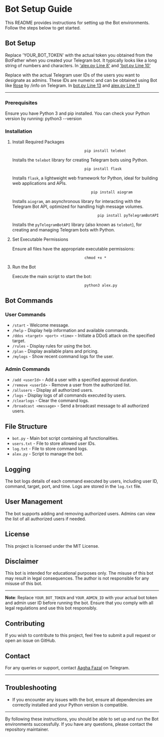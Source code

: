 # Bot Setup Guide

This README provides instructions for setting up the Bot environments. Follow the steps below to get started.

## Bot Setup

Replace 'YOUR_BOT_TOKEN' with the actual token you obtained from the BotFather when you created your Telegram bot. It typically looks like a long string of numbers and characters. In <A href="https://github.com/AaghaFazal/DDOS/blob/6b5154833e132db21014c6b061e5bdb52ea823c6/v1/alex.py#L8C14-L8C61">'alex.py Line 8'</a> and <A href="https://github.com/AaghaFazal/DDOS/blob/6b5154833e132db21014c6b061e5bdb52ea823c6/v1/bot.py#L10C24-L10C71">'bot.py Line 10'</a>

Replace with the actual Telegram user IDs of the users you want to designate as admins. These IDs are numeric and can be obtained using Bot like <A href="https://t.me/MissRose_bot">Rose</a> by /info on Telegram. In <A href="https://github.com/AaghaFazal/DDOS/blob/6b5154833e132db21014c6b061e5bdb52ea823c6/v1/bot.py#L13">bot.py Line 13</a> and <A href="https://github.com/AaghaFazal/DDOS/blob/6b5154833e132db21014c6b061e5bdb52ea823c6/v1/alex.py#L11C13-L11C23">alex.py Line 11</a>   

---

### Prerequisites

Ensure you have Python 3 and pip installed. You can check your Python version by running:
python3 --version

### Installation

1. Install Required Packages

                                        pip install telebot
   Installs the `telebot` library for creating Telegram bots using Python.
   
                                        pip install flask
   Installs `flask`, a lightweight web framework for Python, ideal for building web applications and APIs.

                                           pip install aiogram
   Installs `aiogram`, an asynchronous library for interacting with the Telegram Bot API, optimized for handling high message volumes.
   
                                              pip install pyTelegramBotAPI
   Installs the `pyTelegramBotAPI` library (also known as `telebot`), for creating and managing Telegram bots with Python.


2. Set Executable Permissions

   Ensure all files have the appropriate executable permissions:
   
                                        chmod +x *

3. Run the Bot

   Execute the main script to start the bot:
   
                                        python3 alex.py



## Bot Commands

### User Commands

- `/start` - Welcome message.
- `/help` - Display help information and available commands.
- `/ddos <target> <port> <time>` - Initiate a DDoS attack on the specified target.
- `/rules` - Display rules for using the bot.
- `/plan` - Display available plans and pricing.
- `/mylogs` - Show recent command logs for the user.


### Admin Commands

- `/add <userId>` - Add a user with a specified approval duration.
- `/remove <userId>` - Remove a user from the authorized list.
- `/allusers` - Display all authorized users.
- `/logs` - Display logs of all commands executed by users.
- `/clearlogs` - Clear the command logs.
- `/broadcast <message>` - Send a broadcast message to all authorized users.

## File Structure

- `bot.py` - Main bot script containing all functionalities.
- `users.txt` - File to store allowed user IDs.
- `log.txt` - File to store command logs.
- `alex.py` - Script to manage the bot.

## Logging

The bot logs details of each command executed by users, including user ID, command, target, port, and time. Logs are stored in the `log.txt` file.

## User Management

The bot supports adding and removing authorized users. Admins can view the list of all authorized users if needed.

## License

This project is licensed under the MIT License.

## Disclaimer

This bot is intended for educational purposes only. The misuse of this bot may result in legal consequences. The author is not responsible for any misuse of this bot.

---

**Note**: Replace `YOUR_BOT_TOKEN` and `YOUR_ADMIN_ID` with your actual bot token and admin user ID before running the bot. Ensure that you comply with all legal regulations and use this bot responsibly.

## Contributing

If you wish to contribute to this project, feel free to submit a pull request or open an issue on GitHub.

## Contact

For any queries or support, contact [Aagha Fazal](https://t.me/AaghaFazal) on Telegram. 

---


## Troubleshooting

- If you encounter any issues with the bot, ensure all dependencies are correctly installed and your Python version is compatible.


---

By following these instructions, you should be able to set up and run the Bot environments successfully. If you have any questions, please contact the repository maintainer.
